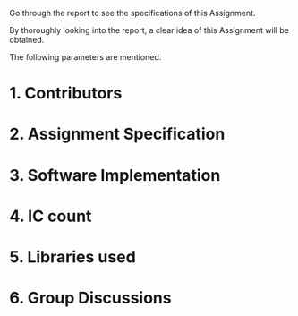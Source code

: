 Go through the report to see the specifications of this Assignment.

By thoroughly looking into the report, a clear idea of this Assignment will be obtained.

The following parameters are mentioned.

# 1. Contributors

# 2. Assignment Specification

# 3. Software Implementation 

# 4. IC count

# 5. Libraries used

# 6. Group Discussions
